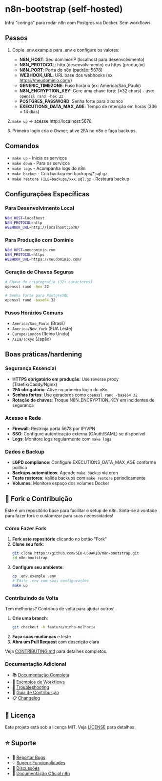 # n8n-bootstrap (self-hosted)
Infra "coringa" para rodar n8n com Postgres via Docker. Sem workflows.

## Passos
1) Copie .env.example para .env e configure os valores:
   - **N8N_HOST**: Seu domínio/IP (localhost para desenvolvimento)
   - **N8N_PROTOCOL**: http (desenvolvimento) ou https (produção)
   - **N8N_PORT**: Porta do n8n (padrão: 5678)
   - **WEBHOOK_URL**: URL base dos webhooks (ex: https://meudominio.com/)
   - **GENERIC_TIMEZONE**: Fuso horário (ex: America/Sao_Paulo)
   - **N8N_ENCRYPTION_KEY**: Gere uma chave forte (≥32 chars) - use: `openssl rand -hex 32`
   - **POSTGRES_PASSWORD**: Senha forte para o banco
   - **EXECUTIONS_DATA_MAX_AGE**: Tempo de retenção em horas (336 = 14 dias)

2) `make up` → acesse http://localhost:5678
3) Primeiro login cria o Owner; ative 2FA no n8n e faça backups.

## Comandos
- `make up` - Inicia os serviços
- `make down` - Para os serviços  
- `make logs` - Acompanha logs do n8n
- `make backup` - Cria backup em backups/*.sql.gz
- `make restore FILE=backups/xxx.sql.gz` - Restaura backup

## Configurações Específicas

### Para Desenvolvimento Local
```bash
N8N_HOST=localhost
N8N_PROTOCOL=http
WEBHOOK_URL=http://localhost:5678/
```

### Para Produção com Domínio
```bash
N8N_HOST=meudominio.com
N8N_PROTOCOL=https
WEBHOOK_URL=https://meudominio.com/
```

### Geração de Chaves Seguras
```bash
# Chave de criptografia (32+ caracteres)
openssl rand -hex 32

# Senha forte para PostgreSQL
openssl rand -base64 32
```

### Fusos Horários Comuns
- `America/Sao_Paulo` (Brasil)
- `America/New_York` (EUA Leste)
- `Europe/London` (Reino Unido)
- `Asia/Tokyo` (Japão)

## Boas práticas/hardening

### Segurança Essencial
- **HTTPS obrigatório em produção**: Use reverse proxy (Traefik/Caddy/Nginx)
- **2FA obrigatório**: Ative no primeiro login do n8n
- **Senhas fortes**: Use geradores como `openssl rand -base64 32`
- **Rotação de chaves**: Troque N8N_ENCRYPTION_KEY em incidentes de segurança

### Acesso e Rede
- **Firewall**: Restrinja porta 5678 por IP/VPN
- **SSO**: Configure autenticação externa (OAuth/SAML) se disponível
- **Logs**: Monitore logs regularmente com `make logs`

### Dados e Backup
- **LGPD compliance**: Configure EXECUTIONS_DATA_MAX_AGE conforme política
- **Backups automáticos**: Agende `make backup` via cron
- **Teste restores**: Valide backups com `make restore` periodicamente
- **Volumes**: Monitore espaço dos volumes Docker

## 🍴 Fork e Contribuição

Este é um repositório base para facilitar o setup de n8n. Sinta-se à vontade para fazer fork e customizar para suas necessidades!

### Como Fazer Fork

1. **Fork este repositório** clicando no botão "Fork"
2. **Clone seu fork**:
   ```bash
   git clone https://github.com/SEU-USUARIO/n8n-bootstrap.git
   cd n8n-bootstrap
   ```
3. **Configure seu ambiente**:
   ```bash
   cp .env.example .env
   # Edite .env com suas configurações
   make up
   ```

### Contribuindo de Volta

Tem melhorias? Contribua de volta para ajudar outros!

1. **Crie uma branch**:
   ```bash
   git checkout -b feature/minha-melhoria
   ```
2. **Faça suas mudanças** e teste
3. **Abra um Pull Request** com descrição clara

Veja [CONTRIBUTING.md](CONTRIBUTING.md) para detalhes completos.

### Documentação Adicional

- 📚 [Documentação Completa](docs/)
- 🔧 [Exemplos de Workflows](docs/workflows.md)
- 🐛 [Troubleshooting](docs/troubleshooting.md)
- 📝 [Guia de Contribuição](CONTRIBUTING.md)
- 📋 [Changelog](CHANGELOG.md)

## 📄 Licença

Este projeto está sob a licença MIT. Veja [LICENSE](LICENSE) para detalhes.

## ⭐ Suporte

- 🐛 [Reportar Bugs](../../issues)
- 💡 [Sugerir Funcionalidades](../../issues)
- 💬 [Discussões](../../discussions)
- 📖 [Documentação Oficial n8n](https://docs.n8n.io/)
